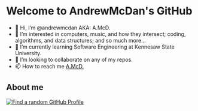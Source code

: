 # Welcome to AndrewMcDan's GitHub
- 👋 Hi, I’m @andrewmcdan AKA: A.McD.
- 👀 I’m interested in computers, music, and how they intersect; coding, algorithms, and data structures; and so much more...
- 🌱 I’m currently learning Software Engineering at Kennesaw State University.
- 💞️ I’m looking to collaborate on any of my repos.
- 📫 How to reach me [A.McD.](https://linktr.ee/a.mcd)
## About me


[![Find a random GitHub Profile](https://www.randos.online/u/andrewmcdan?theme=blue)](https://randos.online/u/andrewmcdan/next)
